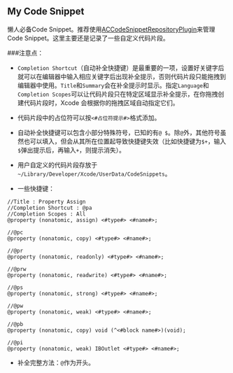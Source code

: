 ## My Code Snippet

懒人必备Code Snippet。推荐使用[ACCodeSnippetRepositoryPlugin](https://github.com/acoomans/ACCodeSnippetRepositoryPlugin)来管理Code Snippet。这里主要还是记录了一些自定义代码片段。

###注意点：
- `Completion Shortcut`（自动补全快捷键）是最重要的一项，设置好关键字后就可以在编辑器中输入相应关键字后出现补全提示，否则代码片段只能拖拽到编辑器中使用。`Title`和`Summary`会在补全提示时显示。指定`Language`和`Completion Scopes`可以让代码片段只在特定区域显示补全提示，在你拖拽创建代码片段时，Xcode 会根据你的拖拽区域自动指定它们。

- 代码片段中的占位符可以按`<#占位符提示#>`格式添加。

- 自动补全快捷键可以包含小部分特殊符号，已知的有`@ $`。除`@`外，其他符号虽然也可以填入，但会从其所在位置起导致快捷键失效（比如快捷键为`$+`，输入`$`弹出提示后，再输入`+`，则提示消失）。

- 用户自定义的代码片段存放于`~/Library/Developer/Xcode/UserData/CodeSnippets`。

- 一些快捷键：  

```
//Title : Property Assign
//Completion Shortcut : @pa
//Completion Scopes : All
@property (nonatomic, assign) <#type#> <#name#>;

//@pc
@property (nonatomic, copy) <#type#> <#name#>;

//@pr
@property (nonatomic, readonly) <#type#> <#name#>;

//@prw
@property (nonatomic, readwrite) <#type#> <#name#>;

//@ps
@property (nonatomic, strong) <#type#> <#name#>;

//@pw
@property (nonatomic, weak) <#type#> <#name#>;

//@pb
@property (nonatomic, copy) void (^<#block name#>)(void);

//@pi	
@property (nonatomic, weak) IBOutlet <#type#> <#name#>;

```

- 补全完整方法：`@`作为开头。


